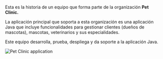 Esta es la historia de un equipo que forma parte de la organización **Pet Clinic.**

La aplicación principal que soporta a esta organización es una aplicación Java que incluye funcionalidades para gestionar clientes (dueños de mascotas), mascotas, veterinarios y sus especialidades.

Este equipo desarrolla, prueba, despliega y da soporte a la aplicación Java.

![Pet Clinic application](../../assets/online-devops-dojo/welcome/petclinic.jpg)
